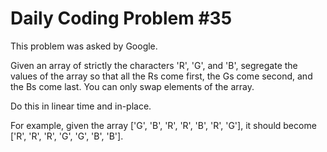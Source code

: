 # Daily Coding Problem #35

This problem was asked by Google.

Given an array of strictly the characters 'R', 'G', and 'B', segregate the values of the array so that all the Rs come first, the Gs come second, and the Bs come last. You can only swap elements of the array.

Do this in linear time and in-place.

For example, given the array 
['G', 'B', 'R', 'R', 'B', 'R', 'G'], it should become 
['R', 'R', 'R', 'G', 'G', 'B', 'B'].